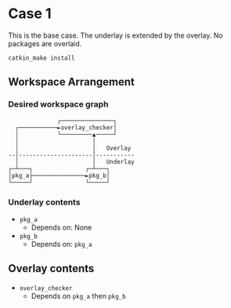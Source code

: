# Case 1

This is the base case.
The underlay is extended by the overlay.
No packages are overlaid.

```
catkin_make install
```


## Workspace Arrangement


### Desired workspace graph
```
              ┌───────────────┐
  ┌───────────►overlay_checker│
  │           └─────────▲─────┘
  │                     │
  │                     │   Overlay
--│---------------------│-----------
  │                     │   Underlay
┌─┴───┐               ┌─┴───┐
│pkg_a├───────────────►pkg_b│
└─────┘               └─────┘
```

### Underlay contents

* `pkg_a`
  * Depends on: None
* `pkg_b`
  * Depends on: `pkg_a`

## Overlay contents

* `overlay_checker`
  * Depends on `pkg_a` then `pkg_b`
